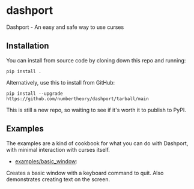# dashport

Dashport - An easy and safe way to use curses

## Installation

You can install from source code by cloning down this repo and running:

```
pip install .
```

Alternatively, use this to install from GitHub:

```
pip install --upgrade https://github.com/numbertheory/dashport/tarball/main
```

This is still a new repo, so waiting to see if it's worth it to publish to PyPI.

## Examples

The examples are a kind of cookbook for what you can do with Dashport, with minimal interaction with curses itself.

- [examples/basic_window](examples/basic_window.py):

Creates a basic window with a keyboard command to quit. Also demonstrates creating text on the screen.
